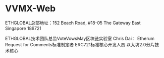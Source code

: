# VVMX-Web

ETHGLOBAL总部地址：152 Beach Road, #18-05 The Gateway East Singapore 189721

ETHGLOBAL技术团队总监VoteVowsMay区块链实验室
Chris Dai：
Etherum Request for Comments标准制定者
ERC721标准核心开发人员
以太坊2.0分片技术核心
